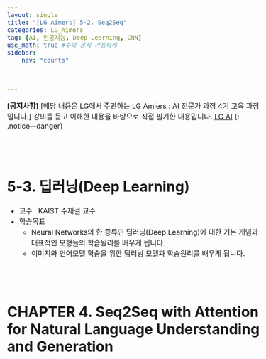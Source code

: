 ```yaml
---
layout: single
title: "[LG Aimers] 5-2. Seq2Seq"
categories: LG_Aimers
tag: [AI, 인공지능, Deep Learning, CNN]
use_math: true #수학 공식 가능하게
sidebar:
    nav: "counts"



---
```




<style>
  body {
    font-size: 16px; /* 폰트 사이즈 조절 */
  }
</style>



**[공지사항]** [해당 내용은 LG에서 주관하는 LG Amiers : AI 전문가 과정 4기 교육 과정입니다.]  강의를 듣고 이해한 내용을 바탕으로 직접 필기한 내용입니다. 
[LG AI](https://www.lgaimers.ai/)
{: .notice--danger}

<br>
<br>



# **5-3. 딥러닝(Deep Learning)**

-  교수 : KAIST 주재걸 교수 
-  학습목표
   -  Neural Networks의 한 종류인 딥러닝(Deep Learning)에 대한 기본 개념과 대표적인 모형들의 학습원리를 배우게 됩니다.
   -  이미지와 언어모델 학습을 위한 딥러닝 모델과 학습원리를 배우게 됩니다. 



<br>

<br>

# CHAPTER 4. Seq2Seq with Attention for Natural Language Understanding and Generation

<br>

<br>